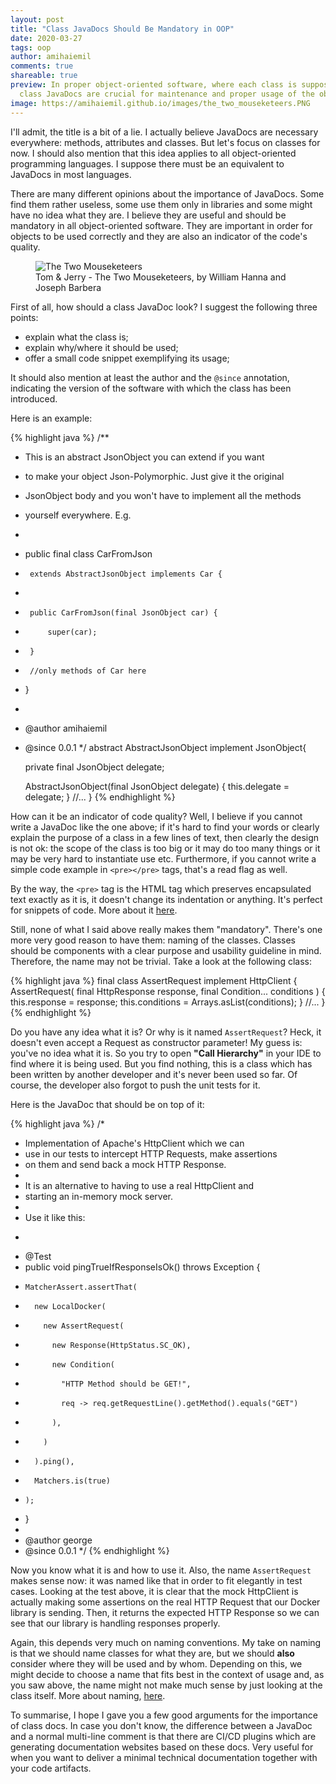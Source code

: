 ```yaml
---
layout: post
title: "Class JavaDocs Should Be Mandatory in OOP"
date: 2020-03-27
tags: oop
author: amihaiemil
comments: true
shareable: true
preview: In proper object-oriented software, where each class is supposed to be a component used in a certain place,
  class JavaDocs are crucial for maintenance and proper usage of the objects.
image: https://amihaiemil.github.io/images/the_two_mouseketeers.PNG
---
```


I'll admit, the title is a bit of a lie. I actually believe JavaDocs are necessary everywhere: methods, attributes and classes. But let's focus on classes for now. I should also mention that this idea applies to all object-oriented programming languages. I suppose there must be an equivalent to JavaDocs in most languages.

There are many different opinions about the importance of JavaDocs. Some find them rather useless, some use them only in libraries and some might have no idea what they are. I believe they are useful and should be mandatory in all object-oriented software.
They are important in order for objects to be used correctly and they are also an indicator of the code's quality.

<figure class="articleimg">
 <img src="{{page.image}}" alt="The Two Mouseketeers">
 <figcaption>
 Tom & Jerry - The Two Mouseketeers, by  William Hanna and Joseph Barbera
 </figcaption>
</figure>

First of all, how should a class JavaDoc look? I suggest the following three points:
  - explain what the class is;
  - explain why/where it should be used;
  - offer a small code snippet exemplifying its usage;

It should also mention at least the author and the ``@since`` annotation,
indicating the version of the software with which the class has been introduced.

Here is an example:

{% highlight java %}
/**
 * This is an abstract JsonObject you can extend if you want
 * to make your object Json-Polymorphic. Just give it the original
 * JsonObject body and you won't have to implement all the methods
 * yourself everywhere. E.g.
 * <pre>
 *  public final class CarFromJson
 *      extends AbstractJsonObject implements Car {
 *   
 *      public CarFromJson(final JsonObject car) {
 *          super(car);
 *      }
 *      //only methods of Car here
 *  }
 * </pre>
 * @author amihaiemil
 * @since 0.0.1
 */
abstract AbstractJsonObject implement JsonObject{

    private final JsonObject delegate;

    AbstractJsonObject(final JsonObject delegate) {
        this.delegate = delegate;
    }
    //...
}
{% endhighlight %}

How can it be an indicator of code quality? Well, I believe if you cannot write a JavaDoc like the one above; if it's hard to find your words or clearly explain the purpose of a class in a few lines of text, then clearly the design is not ok: the scope of the class is too big or it may do too many things or it may be very hard to instantiate use etc. Furthermore, if you cannot write a simple code example in ``<pre></pre>`` tags, that's a read flag as well.

By the way, the ``<pre>`` tag is the HTML tag which preserves encapsulated text exactly as it is, it doesn't change its indentation or anything. It's perfect for snippets of code. More about it [here](https://developer.mozilla.org/en-US/docs/Web/HTML/Element/pre).

Still, none of what I said above really makes them "mandatory". There's one more very good reason to have them: naming of the classes. Classes should be components with a clear purpose and usability guideline in mind. Therefore, the name may not be trivial. Take a look at the following class:

{% highlight java %}
final class AssertRequest implement HttpClient {
    AssertRequest(
        final HttpResponse response,
        final Condition... conditions
    ) {
        this.response = response;
        this.conditions = Arrays.asList(conditions);
    }
    //...
}
{% endhighlight %}

Do you have any idea what it is? Or why is it named ``AssertRequest``? Heck, it doesn't even accept a Request as constructor parameter! My guess is: you've no idea what it is. So you try to open **"Call Hierarchy"** in your IDE to find where it is being used. But you find nothing, this is a class which has been written by another developer and it's never been used so far. Of course, the developer also forgot to push the unit tests for it.

Here is the JavaDoc that should be on top of it:

{% highlight java %}
/*    
 * Implementation of Apache's HttpClient which we can
 * use in our tests to intercept HTTP Requests, make assertions
 * on them and send back a mock HTTP Response.
 *
 * It is an alternative to having to use a real HttpClient and
 * starting an in-memory mock server.
 *
 * Use it like this:
 * <pre>
 *   @Test
 *   public void pingTrueIfResponseIsOk() throws Exception {
 *     MatcherAssert.assertThat(
 *       new LocalDocker(
 *         new AssertRequest(
 *           new Response(HttpStatus.SC_OK),
 *           new Condition(
 *             "HTTP Method should be GET!",
 *             req -> req.getRequestLine().getMethod().equals("GET")
 *           ),
 *         )
 *       ).ping(),
 *       Matchers.is(true)
 *     );
 *   }
 * </pre>
 * @author george
 * @since 0.0.1
 */
{% endhighlight %}

Now you know what it is and how to use it. Also, the name ``AssertRequest`` makes sense now: it was named like that in order to fit  elegantly in test cases. Looking at the test above,
it is clear that the mock HttpClient is actually making some assertions on the real HTTP Request that our Docker library is sending. Then, it returns the expected HTTP Response so we
can see that our library is handling responses properly.

Again, this depends very much on naming conventions. My take on naming is that we should name classes for what they are, but we should **also** consider where they will be used and by whom. Depending on this, we might decide to choose a name that fits best in the context of usage and, as you saw above, the name might not make much sense by just looking at the class itself. More about naming, [here](https://amihaiemil.com/2018/01/07/my-take-on-object-naming.html).

To summarise, I hope I gave you a few good arguments for the importance of class docs. In case
you don't know, the difference between a JavaDoc and a normal multi-line comment is that
there are CI/CD plugins which are generating documentation websites based on these docs.
Very useful for when you want to deliver a minimal technical documentation together with your
code artifacts.
